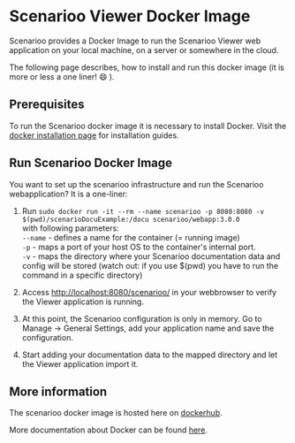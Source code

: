 # Scenarioo Viewer Docker Image

Scenarioo provides a Docker Image to run the Scenarioo Viewer web application on your local machine, on a server or somewhere in the cloud. 

The following page describes, how to install and run this docker image (it is more or less a one liner! :smile: ).

## Prerequisites

To run the Scenarioo docker image it is necessary to install Docker. Visit the [docker installation page](https://docs.docker.com/installation/) for installation guides. 

## Run Scenarioo Docker Image

You want to set up the scenarioo infrastructure and run the Scenarioo webapplication? It is a one-liner:

1. Run `sudo docker run -it --rm --name scenarioo -p 8080:8080 -v $(pwd)/scenarioDocuExample:/docu scenarioo/webapp:3.0.0`  
with following parameters:    
`--name` - defines a name for the container (= running image)  
`-p` - maps a port of your host OS to the container's internal port.  
`-v` - maps the directory where your Scenarioo documentation data and config will be stored (watch out: if you use $(pwd) you have to run the command in a specific directory)  

2. Access [http://localhost:8080/scenarioo/](http://localhost:8080/scenarioo/) in your webbrowser to verify the Viewer application is running.

3. At this point, the Scenarioo configuration is only in memory. Go to Manage -> General Settings, add your application name and save the configuration.

4. Start adding your documentation data to the mapped directory and let the Viewer application import it.

## More information

The scenarioo docker image is hosted here on [dockerhub](https://hub.docker.com/u/scenarioo/).

More documentation about Docker can be found [here](https://docs.docker.com/).
